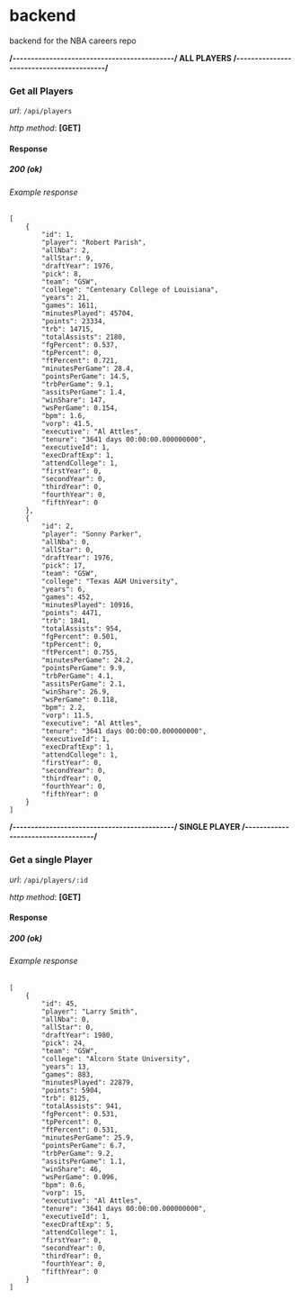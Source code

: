 # backend
backend for the NBA careers repo


**/--------------------------------------------/ ALL PLAYERS /-----------------------------------------/**

### **Get all Players**

_url_: `/api/players`

_http method_: **[GET]**

#### Response

##### 200 (ok)

###### Example response

```
[
    {
        "id": 1,
        "player": "Robert Parish",
        "allNba": 2,
        "allStar": 9,
        "draftYear": 1976,
        "pick": 8,
        "team": "GSW",
        "college": "Centenary College of Louisiana",
        "years": 21,
        "games": 1611,
        "minutesPlayed": 45704,
        "points": 23334,
        "trb": 14715,
        "totalAssists": 2180,
        "fgPercent": 0.537,
        "tpPercent": 0,
        "ftPercent": 0.721,
        "minutesPerGame": 28.4,
        "pointsPerGame": 14.5,
        "trbPerGame": 9.1,
        "assitsPerGame": 1.4,
        "winShare": 147,
        "wsPerGame": 0.154,
        "bpm": 1.6,
        "vorp": 41.5,
        "executive": "Al Attles",
        "tenure": "3641 days 00:00:00.000000000",
        "executiveId": 1,
        "execDraftExp": 1,
        "attendCollege": 1,
        "firstYear": 0,
        "secondYear": 0,
        "thirdYear": 0,
        "fourthYear": 0,
        "fifthYear": 0
    },
    {
        "id": 2,
        "player": "Sonny Parker",
        "allNba": 0,
        "allStar": 0,
        "draftYear": 1976,
        "pick": 17,
        "team": "GSW",
        "college": "Texas A&M University",
        "years": 6,
        "games": 452,
        "minutesPlayed": 10916,
        "points": 4471,
        "trb": 1841,
        "totalAssists": 954,
        "fgPercent": 0.501,
        "tpPercent": 0,
        "ftPercent": 0.755,
        "minutesPerGame": 24.2,
        "pointsPerGame": 9.9,
        "trbPerGame": 4.1,
        "assitsPerGame": 2.1,
        "winShare": 26.9,
        "wsPerGame": 0.118,
        "bpm": 2.2,
        "vorp": 11.5,
        "executive": "Al Attles",
        "tenure": "3641 days 00:00:00.000000000",
        "executiveId": 1,
        "execDraftExp": 1,
        "attendCollege": 1,
        "firstYear": 0,
        "secondYear": 0,
        "thirdYear": 0,
        "fourthYear": 0,
        "fifthYear": 0
    }
]
```

**/--------------------------------------------/ SINGLE PLAYER /-----------------------------------/**

### **Get a single Player**

_url_: `/api/players/:id`

_http method_: **[GET]**

#### Response

##### 200 (ok)

###### Example response

```
[
    {
        "id": 45,
        "player": "Larry Smith",
        "allNba": 0,
        "allStar": 0,
        "draftYear": 1980,
        "pick": 24,
        "team": "GSW",
        "college": "Alcorn State University",
        "years": 13,
        "games": 883,
        "minutesPlayed": 22879,
        "points": 5904,
        "trb": 8125,
        "totalAssists": 941,
        "fgPercent": 0.531,
        "tpPercent": 0,
        "ftPercent": 0.531,
        "minutesPerGame": 25.9,
        "pointsPerGame": 6.7,
        "trbPerGame": 9.2,
        "assitsPerGame": 1.1,
        "winShare": 46,
        "wsPerGame": 0.096,
        "bpm": 0.6,
        "vorp": 15,
        "executive": "Al Attles",
        "tenure": "3641 days 00:00:00.000000000",
        "executiveId": 1,
        "execDraftExp": 5,
        "attendCollege": 1,
        "firstYear": 0,
        "secondYear": 0,
        "thirdYear": 0,
        "fourthYear": 0,
        "fifthYear": 0
    }
]
```